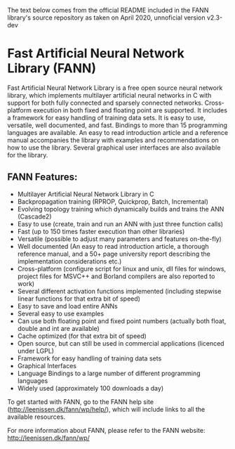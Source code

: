 The text below comes from the official README included in the FANN library's source repository as taken on April 2020, unnoficial version v2.3-dev

# Fast Artificial Neural Network Library (FANN)

Fast Artificial Neural Network Library is a free open source neural network
library, which implements multilayer artificial neural networks in C with
support for both fully connected and sparsely connected networks.
Cross-platform execution in both fixed and floating point are supported.
It includes a framework for easy handling of training data sets. It is easy to
use, versatile, well documented, and fast. Bindings to more than 15 programming
languages are available. An easy to read introduction article and a reference
manual accompanies the library with examples and recommendations on how to use
the library. Several graphical user interfaces are also available for the
library.

## FANN Features:

* Multilayer Artificial Neural Network Library in C
* Backpropagation training (RPROP, Quickprop, Batch, Incremental)
* Evolving topology training which dynamically builds and trains the ANN (Cascade2)
* Easy to use (create, train and run an ANN with just three function calls)
* Fast (up to 150 times faster execution than other libraries)
* Versatile (possible to adjust many parameters and features on-the-fly)
* Well documented (An easy to read introduction article, a thorough reference manual, and a 50+ page university report describing the implementation considerations etc.)
* Cross-platform (configure script for linux and unix, dll files for windows, project files for MSVC++ and Borland compilers are also reported to work)
* Several different activation functions implemented (including stepwise linear functions for that extra bit of speed)
* Easy to save and load entire ANNs
* Several easy to use examples
* Can use both floating point and fixed point numbers (actually both float, double and int are available)
* Cache optimized (for that extra bit of speed)
* Open source, but can still be used in commercial applications (licenced under LGPL)
* Framework for easy handling of training data sets
* Graphical Interfaces
* Language Bindings to a large number of different programming languages
* Widely used (approximately 100 downloads a day)

To get started with FANN, go to the FANN help site (http://leenissen.dk/fann/wp/help/), which will include links to all the available resources.

For more information about FANN, please refer to the FANN website:
http://leenissen.dk/fann/wp/
